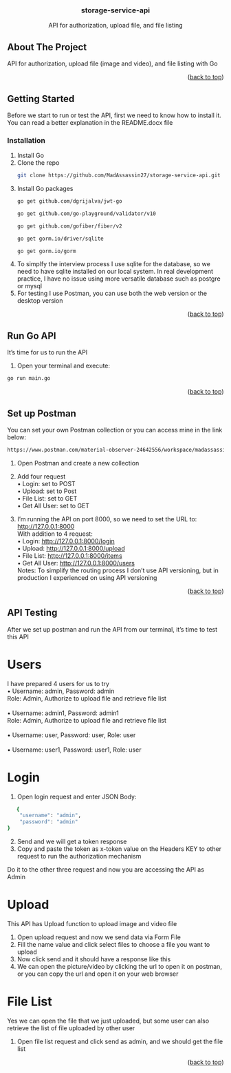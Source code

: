 <h3 align="center">storage-service-api</h3>

  <p align="center">
    API for authorization, upload file, and file listing
  </p>
</div>

<!-- ABOUT THE PROJECT -->
## About The Project

API for authorization, upload file (image and video), and file listing with Go

<p align="right">(<a href="#readme-top">back to top</a>)</p>

<!-- GETTING STARTED -->
## Getting Started

Before we start to run or test the API, first we need to know how to install it.
You can read a better explanation in the README.docx file

### Installation

1. Install Go
2. Clone the repo
   ```sh
   git clone https://github.com/MadAssassin27/storage-service-api.git
   ```
3. Install Go packages
   ```sh
   go get github.com/dgrijalva/jwt-go
   ```
   ```sh
   go get github.com/go-playground/validator/v10
   ```
   ```sh
   go get github.com/gofiber/fiber/v2
   ```
   ```sh
   go get gorm.io/driver/sqlite
   ```
   ```sh
   go get gorm.io/gorm
   ```
4. To simplfy the interview process I use sqlite for the database, so we need to have sqlite installed on our local system. In real development practice, I have no issue using more versatile database such as postgre or mysql
5. For testing I use Postman, you can use both the web version or the desktop version

<p align="right">(<a href="#readme-top">back to top</a>)</p>



<!-- Run Go API -->
## Run Go API

It’s time for us to run the API

1.	Open your terminal and execute:
```sh
go run main.go
```

<p align="right">(<a href="#readme-top">back to top</a>)</p>

<!-- Set up Postman -->
## Set up Postman
You can set your own Postman collection or you can access mine in the link below:
```sh
https://www.postman.com/material-observer-24642556/workspace/madassassin-workspace/collection/19104806-775e2dcf-c356-4d59-86f0-949f65c29ce3?action=share&creator=19104806
```


1.	Open Postman and create a new collection
2.	Add four request <br/>
    •	Login: set to POST <br/>
    •	Upload: set to Post <br/>
    •	File List: set to GET <br/>
    •	Get All User: set to GET <br/>

3.	I’m running the API on port 8000, so we need to set the URL to: <br/>
    http://127.0.0.1:8000 <br/>
    With addition to 4 request: <br/>
      •	Login: http://127.0.0.1:8000/login <br/>
      •	Upload: http://127.0.0.1:8000/upload <br/>
      •	File List: http://127.0.0.1:8000/items <br/>
      •	Get All User: http://127.0.0.1:8000/users <br/>
    Notes: To simplify the routing process I don’t use API versioning, but in production I experienced on using API versioning

<p align="right">(<a href="#readme-top">back to top</a>)</p>

<!-- API Testing -->
## API Testing
After we set up postman and run the API from our terminal, it’s time to test this API

# Users
I have prepared 4 users for us to try <br/>
  •	Username: admin, Password: admin <br/>
    Role: Admin, Authorize to upload file and retrieve file list <br/>
    <br/>
  •	Username: admin1, Password: admin1 <br/>
    Role: Admin, Authorize to upload file and retrieve file list <br/>
    <br/>
  •	Username: user, Password: user, Role: user <br/>
  <br/>
  •	Username: user1, Password: user1, Role: user <br/>
  
# Login
1.	Open login request and enter JSON Body:
```sh
   {
    "username": "admin",
    "password": "admin"
}
```

2.	Send and we will get a token response
3.	Copy and paste the token as x-token value on the Headers KEY to other request to run the authorization mechanism

Do it to the other three request and now you are accessing the API as Admin

# Upload
This API has Upload function to upload image and video file

1.	Open upload request and now we send data via Form File <br/>
2.	Fill the name value and click select files to choose a file you want to upload <br/>
3.	Now click send and it should have a response like this <br/>
4.	We can open the picture/video by clicking the url to open it on postman, or you can copy the url and open it on your web browser <br/>

# File List
Yes we can open the file that we just uploaded, but some user can also retrieve the list of file uploaded by other user
1.	Open file list request and click send as admin, and we should get the file list


<p align="right">(<a href="#readme-top">back to top</a>)</p>
